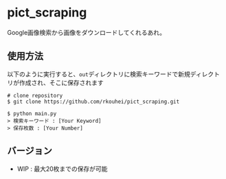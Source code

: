 # pict_scraping
Google画像検索から画像をダウンロードしてくれるあれ。

## 使用方法
以下のように実行すると、`out`ディレクトリに検索キーワードで新規ディレクトリが作成され、そこに保存されます

```
# clone repository
$ git clone https://github.com/rkouhei/pict_scraping.git

$ python main.py
> 検索キーワード : [Your Keyword]
> 保存枚数 : [Your Number]
```

## バージョン
- WIP : 最大20枚までの保存が可能